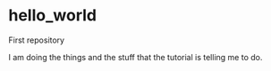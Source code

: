 # hello_world
First repository

I am doing the things and the stuff that the tutorial is telling me to do.
